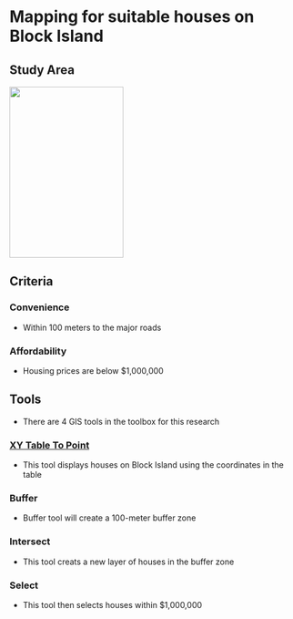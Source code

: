 # Mapping for suitable houses on Block Island

## Study Area
<img src=https://seewesterly.com/wp-content/uploads/2017/09/blockislandmap.jpg width="200" height="300">

## Criteria
### Convenience
- Within 100 meters to the major roads
### Affordability
- Housing prices are below $1,000,000
## Tools
- There are 4 GIS tools in the toolbox for this research

### [XY Table To Point](https://pro.arcgis.com/en/pro-app/latest/tool-reference/data-management/xy-table-to-point.htm)

- This tool displays houses on Block Island using the coordinates in the table

### Buffer

- Buffer tool will create a 100-meter buffer zone

### Intersect

- This tool creats a new layer of houses in the buffer zone

### Select

- This tool then selects houses within $1,000,000
